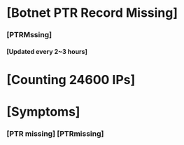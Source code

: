 # [Botnet PTR Record Missing]
### [PTRMssing]
#### [Updated every 2~3 hours]

# [Counting 24600 IPs]

# [Symptoms] 
###   [PTR missing] [PTRmissing]
